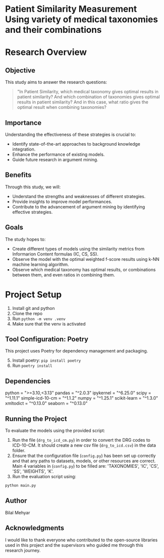 # Patient Similarity Measurement Using variety of medical taxonomies and their combinations
# Research Overview


## Objective
This study aims to answer the research questions:

> "In Patient Similarity, which medical taxonomy gives optimal results in patient similarity? And which combination of taxonomies gives optimal results in patient similarity? And in this case, what ratio gives the optimal result when combining taxonomies?

## Importance
Understanding the effectiveness of these strategies is crucial to:
- Identify state-of-the-art approaches to background knowledge integration.
- Enhance the performance of existing models.
- Guide future research in argument mining.

## Benefits
Through this study, we will:
- Understand the strengths and weaknesses of different strategies.
- Provide insights to improve model performances.
- Contribute to the advancement of argument mining by identifying effective strategies.

## Goals
The study hopes to:
- Create different types of models using the similarity metrics from Informarion Content formulas (IC, CS, SS).
- Observe the model with the optimal weighted f-score results using k-NN machine learning algorithm.
- Observe which medical taxonomy has optimal results, or combinations between them, and even ratios in combining them.

# Project Setup

1. Install git and python
2. Clone the repo
3. Run `python -m venv .venv`
4. Make sure that the venv is activated

## Tool Configuration: Poetry
This project uses Poetry for dependency management and packaging.

5. Install poetry: `pip install poetry`
6. Run `poetry install`

## Dependencies
python = ">=3.10,<3.13"
pandas = "^2.0.3"
ipykernel = "^6.25.0"
scipy = "^1.11.1"
simple-icd-10-cm = "^1.1.2"
numpy = "^1.25.1"
scikit-learn = "^1.3.0"
xmltodict = "^0.13.0"
seaborn = "^0.13.0"

## Running the Project
To evaluate the models using the provided script:

1. Run the file (`drg_to_icd_cm.py`) in order to convert the DRG codes to ICD-10-CM. It should create a new csv file (`drg_to_icd.csv`) in the data folder.
2. Ensure that the configuration file (`config.py`) has been set up correctly and that any paths to datasets, models, or other resources are correct. Main 4 variables in (`config.py`) to be filled are: 'TAXONOMIES', 'IC', 'CS', 'SS', 'WEIGHTS', 'K'.
3. Run the evaluation script using:
```bash
python main.py  
```

## Author
Bilal Mehyar

## Acknowledgments
I would like to thank everyone who contributed to the open-source libraries used in this project and the supervisors who guided me through this research journey.
